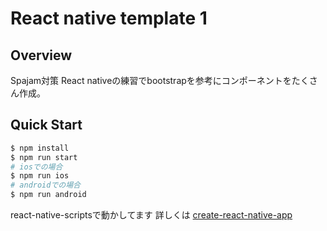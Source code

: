 React native template 1
====

## Overview
Spajam対策
React nativeの練習でbootstrapを参考にコンポーネントをたくさん作成。

## Quick Start
```bash
$ npm install
$ npm run start
# iosでの場合
$ npm run ios
# androidでの場合
$ npm run android
```

react-native-scriptsで動かしてます
詳しくは [create-react-native-app](https://github.com/react-community/create-react-native-app)

